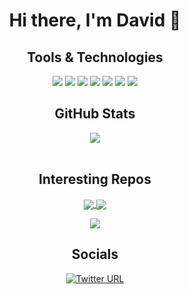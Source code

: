 <div align="center">
<h1 align="center">Hi there, I'm David 👋</h1>
</div>

<div align="center">
<h2 align="center">Tools & Technologies</h2>
<img src="https://img.shields.io/twitter/url?url=https%3A%2F%2Fwww.linkedin.com%2Fin%2Fdavid-lopez-adell-762273199%2F&style=for-the-badge&logoColor=white&color=white&label=Python&logo=Python">
<img src="https://img.shields.io/twitter/url?url=https%3A%2F%2Fwww.linkedin.com%2Fin%2Fdavid-lopez-adell-762273199%2F&style=for-the-badge&logoColor=white&color=white&label=Java&logo=visualstudiocode">
<img src="https://img.shields.io/twitter/url?url=https%3A%2F%2Fwww.linkedin.com%2Fin%2Fdavid-lopez-adell-762273199%2F&style=for-the-badge&logoColor=white&color=white&label=SQL&logo=MySql">
<img src="https://img.shields.io/twitter/url?url=https%3A%2F%2Fwww.linkedin.com%2Fin%2Fdavid-lopez-adell-762273199%2F&style=for-the-badge&logoColor=white&color=white&label=JavaScript&logo=javascript">  
<img src="https://img.shields.io/twitter/url?url=https%3A%2F%2Fwww.linkedin.com%2Fin%2Fdavid-lopez-adell-762273199%2F&style=for-the-badge&logoColor=white&color=white&label=TypeScript&logo=typescript">  
<img src="https://img.shields.io/twitter/url?url=https%3A%2F%2Fwww.linkedin.com%2Fin%2Fdavid-lopez-adell-762273199%2F&style=for-the-badge&logoColor=white&color=white&label=React%20Native&logo=react">  
<img src="https://img.shields.io/twitter/url?url=https%3A%2F%2Fwww.linkedin.com%2Fin%2Fdavid-lopez-adell-762273199%2F&style=for-the-badge&logoColor=white&color=white&label=Spring&logo=spring">
</div>


<div align="center">
<h2 align="center">GitHub Stats</h2> 
<!--<img align="center" src="https://github-readme-stats.vercel.app/api?username=daload&theme=dark" /> -->
<img display='block' align="center" src="https://github-readme-stats.vercel.app/api/top-langs/?username=daload&layout=compact&theme=dark" /><br><br>

<div align="center">
<h2 align="center">Interesting Repos</h2> 
<a href="https://github.com/daload/Word-and-phoneme-recognition">
<img display='block' align="center" src="https://github-readme-stats.vercel.app/api/pin/?username=daload&repo=Word-and-phoneme-recognition&theme=dark"/>
</a>
<a href="https://github.com/daload/Poisson-disc-sampling">
<img display='block' align="center" src="https://github-readme-stats.vercel.app/api/pin/?username=daload&repo=Poisson-disc-sampling&theme=dark"/>
</a> <p></p>
<a href="https://github.com/daload/HCI-by-hand-gesture-recognition-PoC">
<img display='block' align="center" src="https://github-readme-stats.vercel.app/api/pin/?username=daload&repo=HCI-by-hand-gesture-recognition-PoC&theme=dark"/>
</a>
</div>

<div align="center">
<h2 align="center">Socials</h2>
<a href="https://www.linkedin.com/in/david-lopez-adell-762273199/">
<img alt="Twitter URL" src="https://img.shields.io/twitter/url?color=white&label=LinkedIn&logo=linkedin&style=for-the-badge&url=https%3A%2F%2Fwww.linkedin.com%2Fin%2Fdavid-lopez-adell-762273199%2F">
</a>
<!--
<a href="https://twitter.com/dload_27">
<img alt="Twitter URL" src="https://img.shields.io/twitter/url?color=white&label=twitter&logo=Twitter&logoColor=white&style=for-the-badge&url=https%3A%2F%2Fwww.linkedin.com%2Fin%2Fdavid-lopez-adell-762273199%2F">
</a>
</div>
  -->
  
<!--
**daload/daload** is a ✨ _special_ ✨ repository because its `README.md` (this file) appears on your GitHub profile.

Here are some ideas to get you started:

- 🔭 I’m currently working on ...
- 🌱 I’m currently learning ...
- 👯 I’m looking to collaborate on ...
- 🤔 I’m looking for help with ...
- 💬 Ask me about ...
- 📫 How to reach me: ...
- 😄 Pronouns: ...
- ⚡ Fun fact: ...
-->

